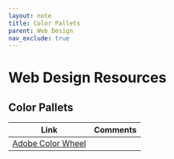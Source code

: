 ```yaml
---
layout: note
title: Color Pallets
parent: Web Design
nav_exclude: true
---
```


# Web Design Resources
## Color Pallets

|Link  | Comments
|-----------------|---------------------
| [Adobe Color Wheel](https://color.adobe.com/create/color-wheel) |
